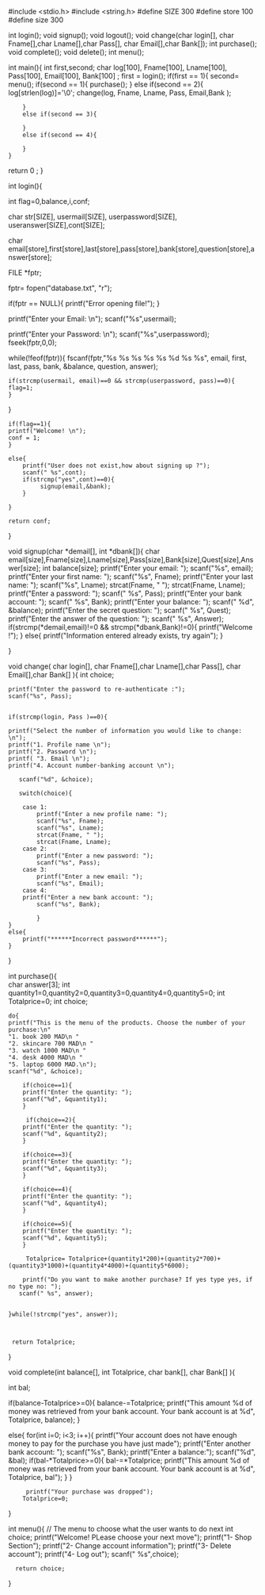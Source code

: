 #include <stdio.h>
#include <string.h>
#define SIZE 300
#define store 100
#define size 300

int login();
void signup();
void logout();
void change(char login[], char Fname[],char Lname[],char Pass[], char Email[],char Bank[]);
int purchase();
void complete();
void delete();
int menu();



 int main(){
     int first,second;
     char log[100], Fname[100], Lname[100], Pass[100],  Email[100], Bank[100] ;
    first = login();
   	if(first == 1){
            second= menu();
        if(second == 1){
            purchase();
        }
        else if(second == 2){  
 	   log[strlen(log)]='\0';
 	   change(log, Fname, Lname, Pass,  Email,Bank );
	
        }
        else if(second == 3){

        }
        else if(second == 4){

        }
    }

 return 0 ;
}


int login(){ 
    
int flag=0,balance,i,conf;

char str[SIZE], usermail[SIZE], userpassword[SIZE], useranswer[SIZE],cont[SIZE];

char email[store],first[store],last[store],pass[store],bank[store],question[store],answer[store];

FILE *fptr;

fptr= fopen("database.txt", "r");

if(fptr == NULL){
printf("Error opening file!");
}

printf("Enter your Email: \n");
scanf("%s",usermail);

printf("Enter your Password: \n");
scanf("%s",userpassword);
fseek(fptr,0,0);

while(!feof(fptr)){
    fscanf(fptr,"%s %s %s %s %s %d %s %s", email, first, last, pass, bank, &balance, question, answer);

    if(strcmp(usermail, email)==0 && strcmp(userpassword, pass)==0){
    flag=1;
    }
}    
 
    if(flag==1){
    printf("Welcome! \n");
    conf = 1;
    }

    else{
        printf("User does not exist,how about signing up ?");
        scanf(" %s",cont);
        if(strcmp("yes",cont)==0){
             signup(email,&bank);
        }

    }

    return conf;
}




void signup(char *demail[], int *dbank[]){ 
    char email[size],Fname[size],Lname[size],Pass[size],Bank[size],Quest[size],Answer[size];
    int balance[size];
	printf("Enter your email: ");
	scanf("%s", email);
	printf("Enter your first name: ");
	scanf("%s", Fname);
	printf("Enter your last name: ");
	scanf("%s", Lname);
	strcat(Fname, " ");
	strcat(Fname, Lname);
	printf("Enter a password: ");
	scanf(" %s", Pass);
	printf("Enter your bank account: ");
	scanf(" %s", Bank);
	printf("Enter your balance: ");
	scanf(" %d", &balance);
	printf("Enter the secret question: ");
	scanf(" %s", Quest);
	printf("Enter the answer of the question: ");
	scanf(" %s", Answer);
    if(strcmp(*demail,email)!=0 && strcmp(*dbank,Bank)!=0){
        printf("Welcome !");
    }
    else{
        printf("Information entered already exists, try again");
    }
		
}


  void change( char login[], char Fname[],char Lname[],char Pass[], char Email[],char Bank[] ){
  	 int choice; 
  	 
  	
  	printf("Enter the password to re-authenticate :");
  	scanf("%s", Pass);
  	
  	
  	if(strcmp(login, Pass )==0){
	 
  	printf("Select the number of information you would like to change: \n");
	printf("1. Profile name \n");
	printf("2. Password \n");
 	printf( "3. Email \n");
	printf("4. Account number-banking account \n");
	   
	   scanf("%d", &choice);
	   
	   switch(choice){
	   	
	   	case 1:
	   		printf("Enter a new profile name: ");
	   		scanf("%s", Fname);
	   		scanf("%s", Lname);
	   		strcat(Fname, " ");
	   		strcat(Fname, Lname);
	   	case 2:
	   		printf("Enter a new password: ");
	   		scanf("%s", Pass);
	    case 3:
	    	printf("Enter a new email: ");
	   		scanf("%s", Email);
	   	case 4: 
	   	printf("Enter a new bank account: ");
	   		scanf("%s", Bank);
	    
	   		}
	}
	else{
		printf("******Incorrect password******");
	}
	   
	   
  }
  
  

int purchase(){    
       char answer[3];
       int quantity1=0,quantity2=0,quantity3=0,quantity4=0,quantity5=0;
		 int Totalprice=0;
		int choice;

    do{	
	printf("This is the menu of the products. Choose the number of your purchase:\n"
	"1. book 200 MAD\n "
	"2. skincare 700 MAD\n "
	"3. watch 1000 MAD\n "
	"4. desk 4000 MAD\n "
	"5. laptop 6000 MAD.\n");
    scanf("%d", &choice);
    
        if(choice==1){
        printf("Enter the quantity: ");
        scanf("%d", &quantity1);
        }
        
         if(choice==2){
        printf("Enter the quantity: ");
        scanf("%d", &quantity2);
        } 
        
        if(choice==3){
        printf("Enter the quantity: ");
        scanf("%d", &quantity3);
        } 
        
        if(choice==4){
        printf("Enter the quantity: ");
        scanf("%d", &quantity4);
        } 
        
        if(choice==5){
        printf("Enter the quantity: ");
        scanf("%d", &quantity5);
        }
        
         Totalprice= Totalprice+(quantity1*200)+(quantity2*700)+(quantity3*1000)+(quantity4*4000)+(quantity5*6000);
       
        printf("Do you want to make another purchase? If yes type yes, if no type no: ");
       scanf(" %s", answer);
        
       
    }while(!strcmp("yes", answer));
    
     

     return Totalprice;
    
}

void complete(int  balance[], int Totalprice, char bank[], char Bank[]  ){
  
 int bal;
 
 if(balance-Totalprice>=0){
 	balance-=Totalprice;
	 printf("This amount %d of money was retrieved from your bank account. Your bank account is at %d", Totalprice, balance);
 }
 	
else{
	 for(int i=0; i<3; i++){
	 printf("Your account does not have enough money to pay for the purchase you have just made");
	 printf("Enter another bank account: ");
	 scanf("%s", Bank);
	 printf("Enter a balance:");
	 scanf("%d", &bal);
	 if(bal-*Totalprice>=0){
	 		bal-=*Totalprice;
	 		printf("This amount %d of money was retrieved from your bank account. Your bank account is at %d", Totalprice, bal");
}
}

		 	
		
	 
		 printf("Your purchase was dropped");
		Totalprice=0;
	
}




  

  int menu(){ // The menu to choose what the user wants to do next
      int choice;
      printf("Welcome! PLease choose your next move");
      printf("1- Shop Section");
      printf("2- Change account information");
      printf("3- Delete account");
      printf("4- Log out");
      scanf(" %s",choice);

      return choice;
  }
  
 
  
  

